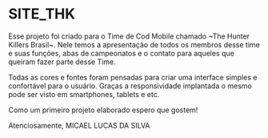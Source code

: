 # SITE_THK
 
 Esse projeto foi criado para o Time de Cod Mobile chamado ~The Hunter Killers Brasil~. Nele temos a apresentação de todos os membros desse time e suas funções, abas de campeonatos e o contato para aqueles que queiram fazer parte desse Time.
 
 Todas as cores e fontes foram pensadas para criar uma interface simples e confortável para o usuário. Graças a responsividade implantada o mesmo pode ser visto em smartphones, tablets e etc.
 
 Como um primeiro projeto elaborado espero que gostem!
 
 Atenciosamente,
 MICAEL LUCAS DA SILVA
 
 
